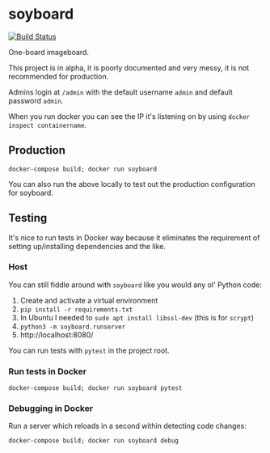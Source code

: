 # soyboard

[![Build
Status](https://travis-ci.org/lily-mayfield/soyboard.svg?branch=master)](https://travis-ci.org/lily-mayfield/soyboard)

One-board imageboard.

This project is in alpha, it is poorly documented and very messy, it is not
recommended for production.

Admins login at `/admin` with the default username `admin` and default password `admin`.

When you run docker you can see the IP it's listening on by using `docker
inspect containername`.

## Production

`docker-compose build; docker run soyboard`

You can also run the above locally to test out the production configuration for
soyboard.

## Testing

It's nice to run tests in Docker way because it eliminates the requirement of setting
up/installing dependencies and the like.

### Host

You can still fiddle around with `soyboard` like you would any ol' Python code:

  1. Create and activate a virtual environment
  1. `pip install -r requirements.txt`
  1. In Ubuntu I needed to `sudo apt install libssl-dev` (this is for `scrypt`)
  1. `python3 -m soyboard.runserver`
  1. http://localhost:8080/

You can run tests with `pytest` in the project root.

### Run tests in Docker

`docker-compose build; docker run soyboard pytest`

### Debugging in Docker

Run a server which reloads in a second within detecting
code changes:

`docker-compose build; docker run soyboard debug`
